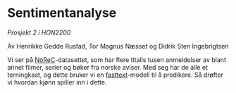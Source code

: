 # Sentimentanalyse
*Prosjekt 2 i HON2200*

Av Henrikke Gedde Rustad, Tor Magnus Næsset og Didrik Sten Ingebrigtsen

Vi ser på [NoReC](https://github.com/ltgoslo/norec)-datasettet, som har flere titalls tusen anmeldelser av blant annet filmer, serier og bøker fra norske aviser. Med seg har de alle et terningkast, og dette bruker vi en [fasttext](https://fasttext.cc)-modell til å predikere. Så drøfter vi hvordan kjønn spiller inn i dette.
